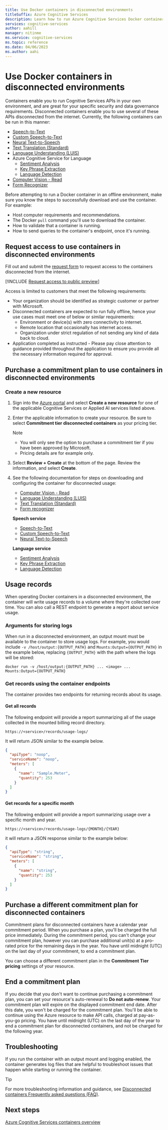 ```yaml
---
title: Use Docker containers in disconnected environments
titleSuffix: Azure Cognitive Services
description: Learn how to run Azure Cognitive Services Docker containers disconnected from the internet.
services: cognitive-services
author: aahill
manager: nitinme
ms.service: cognitive-services
ms.topic: reference
ms.date: 04/06/2023
ms.author: aahi
---
```


# Use Docker containers in disconnected environments

Containers enable you to run Cognitive Services APIs in your own environment, and are great for your specific security and data governance requirements. Disconnected containers enable you to use several of these APIs disconnected from the internet. Currently, the following containers can be run in this manner:

* [Speech-to-Text](../speech-service/speech-container-howto.md?tabs=stt)
* [Custom Speech-to-Text](../speech-service/speech-container-howto.md?tabs=cstt)
* [Neural Text-to-Speech](../speech-service/speech-container-howto.md?tabs=ntts)
* [Text Translation (Standard)](../translator/containers/translator-disconnected-containers.md)
* [Language Understanding (LUIS)](../LUIS/luis-container-howto.md)
* Azure Cognitive Service for Language
  * [Sentiment Analysis](../language-service/sentiment-opinion-mining/how-to/use-containers.md)
  * [Key Phrase Extraction](../language-service/key-phrase-extraction/how-to/use-containers.md)
  * [Language Detection](../language-service/language-detection/how-to/use-containers.md)
* [Computer Vision - Read](../computer-vision/computer-vision-how-to-install-containers.md)
* [Form Recognizer](../../applied-ai-services/form-recognizer/containers/form-recognizer-disconnected-containers.md)

Before attempting to run a Docker container in an offline environment, make sure you know the steps to successfully download and use the container. For example:

* Host computer requirements and recommendations.
* The Docker `pull` command you'll use to download the container.
* How to validate that a container is running.
* How to send queries to the container's endpoint, once it's running.

## Request access to use containers in disconnected environments

Fill out and submit the [request form](https://aka.ms/csdisconnectedcontainers) to request access to the containers disconnected from the internet.

[!INCLUDE [Request access to public preview](../../../includes/cognitive-services-containers-request-access.md)]

Access is limited to customers that meet the following requirements:

* Your organization should be identified as strategic customer or partner with Microsoft.
* Disconnected containers are expected to run fully offline, hence your use cases must meet one of below or similar requirements:
  * Environment or device(s) with zero connectivity to internet.
  * Remote location that occasionally has internet access.
  * Organization under strict regulation of not sending any kind of data back to cloud.
* Application completed as instructed - Please pay close attention to guidance provided throughout the application to ensure you provide all the necessary information required for approval.

## Purchase a commitment plan to use containers in disconnected environments

### Create a new resource

1. Sign into the [Azure portal](https://portal.azure.com/) and select **Create a new resource** for one of the applicable Cognitive Services or Applied AI services listed above.

2. Enter the applicable information to create your resource. Be sure to select **Commitment tier disconnected containers** as your pricing tier.

    > [!NOTE]
    >
    > * You will only see the option to purchase a commitment tier if you have been approved by Microsoft.
    > * Pricing details are for example only.

3. Select **Review + Create** at the bottom of the page. Review the information, and select **Create**.

4. See the following documentation for steps on downloading and configuring the container for disconnected usage:

    * [Computer Vision - Read](../computer-vision/computer-vision-how-to-install-containers.md#run-the-container-disconnected-from-the-internet-authorization-required) 
    * [Language Understanding (LUIS)](../LUIS/luis-container-howto.md#run-the-container-disconnected-from-the-internet-authorization-required)
    * [Text Translation (Standard)](../translator/containers/translator-disconnected-containers.md)
    * [Form recognizer](../../applied-ai-services/form-recognizer/containers/form-recognizer-disconnected-containers.md)

    **Speech service**

    * [Speech-to-Text](../speech-service/speech-container-howto.md?tabs=stt#run-the-container-disconnected-from-the-internet-authorization-required)
    * [Custom Speech-to-Text](../speech-service/speech-container-howto.md?tabs=cstt#run-the-container-disconnected-from-the-internet-authorization-required-1)
    * [Neural Text-to-Speech](../speech-service/speech-container-howto.md?tabs=ntts#run-the-container-disconnected-from-the-internet-authorization-required-2)

    **Language service**

    * [Sentiment Analysis](../language-service/sentiment-opinion-mining/how-to/use-containers.md#run-the-container-disconnected-from-the-internet-authorization-required)
    * [Key Phrase Extraction](../language-service/key-phrase-extraction/how-to/use-containers.md#run-the-container-disconnected-from-the-internet-authorization-required)
    * [Language Detection](../language-service/language-detection/how-to/use-containers.md#run-the-container-disconnected-from-the-internet-authorization-required)
    

## Usage records

When operating Docker containers in a disconnected environment, the container will write usage records to a volume where they're collected over time. You can also call a REST endpoint to generate a report about service usage.

### Arguments for storing logs

When run in a disconnected environment, an output mount must be available to the container to store usage logs. For example, you would include `-v /host/output:{OUTPUT_PATH}` and `Mounts:Output={OUTPUT_PATH}` in the example below, replacing `{OUTPUT_PATH}` with the path where the logs will be stored:

```Docker
docker run -v /host/output:{OUTPUT_PATH} ... <image> ... Mounts:Output={OUTPUT_PATH}
```

### Get records using the container endpoints

The container provides two endpoints for returning records about its usage.

#### Get all records

The following endpoint will provide a report summarizing all of the usage collected in the mounted billing record directory.

```http
https://<service>/records/usage-logs/
```

It will return JSON similar to the example below.

```json
{
  "apiType": "noop",
  "serviceName": "noop",
  "meters": [
    {
      "name": "Sample.Meter",
      "quantity": 253
    }
  ]
}
```

#### Get records for a specific month

The following endpoint will provide a report summarizing usage over a specific month and year.

```HTTP
https://<service>/records/usage-logs/{MONTH}/{YEAR}
```

it will return a JSON response similar to the example below:

```json
{
  "apiType": "string",
  "serviceName": "string",
  "meters": [
    {
      "name": "string",
      "quantity": 253
    }
  ]
}
```

## Purchase a different commitment plan for disconnected containers

Commitment plans for disconnected containers have a calendar year commitment period. When you purchase a plan, you'll be charged the full price immediately. During the commitment period, you can't change your commitment plan, however you can purchase additional unit(s) at a pro-rated price for the remaining days in the year. You have until midnight (UTC) on the last day of your commitment, to end a commitment plan.

You can choose a different commitment plan in the **Commitment Tier pricing** settings of your resource.

## End a commitment plan

If you decide that you don't want to continue purchasing a commitment plan, you can set your resource's auto-renewal to **Do not auto-renew**. Your commitment plan will expire on the displayed commitment end date. After this date, you won't be charged for the commitment plan. You'll be able to continue using the Azure resource to make API calls, charged at pay-as-you-go pricing. You have until midnight (UTC) on the last day of the year to end a commitment plan for disconnected containers, and not be charged for the following year.

## Troubleshooting

If you run the container with an output mount and logging enabled, the container generates log files that are helpful to troubleshoot issues that happen while starting or running the container.

> [!TIP]
> For more troubleshooting information and guidance, see [Disconnected containers Frequently asked questions (FAQ)](disconnected-container-faq.yml).

## Next steps

[Azure Cognitive Services containers overview](../cognitive-services-container-support.md)





